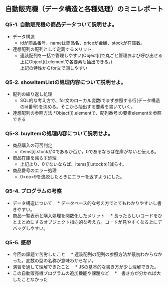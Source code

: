 ## 自動販売機（データ構造と各種処理）のミニレポート
### Q5-1. 自動販売機の商品データついて説明せよ。

* データ構造
  * idが商品番号、nameは商品名、priceが金額、stockが在庫数。
* 連想配列の配列として定義するメリット
  * 連装配列を一括で管理しやすい(Object[i]で丸ごと管理および呼び出せる上にObject[i].elementで各要素も抽出できる。)<br>上記の特性からfor文で回しやすい
  
### Q5-2. showItemListの処理内容について説明せよ。

* 配列の繰り返し処理
  * SQL的な考え方で、for文のローカル変数iでまず参照する行(データ構造のid番号)を決める。そこから抽出する要素を書いていく。
* 連想配列の参照方法
  *Object[i].elementで、配列番号iの要素elementを参照できる
### Q5-3. buyItemの処理内容について説明せよ。

* 商品購入の可否判定
  * items[i].stockが0であるか否か。0であるならば在庫がないと伝える。<br>
* 商品在庫を減らす処理
  * 上記より、0でないならば、items[i].stockを1減らす。
* 商品番号のエラー処理
  * 0<no<9を逸脱したときにエラーを返すようにした。
### Q5-4. プログラムの考察
* データ構造について
 　* データベース的な考え方でとてもわかりやすいし書きやすい。
* 商品一覧表示と購入処理を関数化したメリット
 　* 長ったらしいコードをひとまとめにするオブジェクト指向的な考え方。コードが見やすくなる上にデバッグしやすい。 
### Q5-5. 感想
* 今回の課題で苦労したこと
 　* 連装配列の配列の参照方法が最初わからなかった。変数の型の名称が意味わからない。
* 演習を通して理解できたこと
 　* JSの基本的な書き方が少し理解できた。
* この自動販売機プログラムの追加機能や課題など
 　*　書き方が分かれば大したことなかった 
